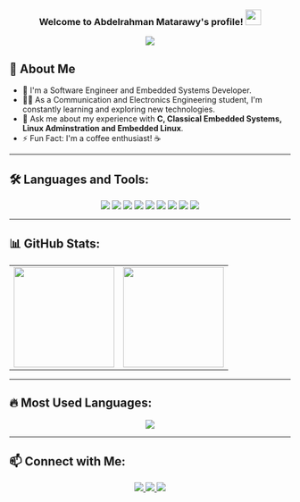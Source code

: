<h3 align="center">
  Welcome to Abdelrahman Matarawy's profile!
  <img src="https://media.giphy.com/media/hvRJCLFzcasrR4ia7z/giphy.gif" width="28">
</h3>

<!-- Typing SVG -->
<p align="center">
  <a href="https://github.com/DenverCoder1/readme-typing-svg"><img src="https://readme-typing-svg.herokuapp.com/?lines=Embedded%20Software%20Engineering;Always%20learning%20new%20things&font=Fira%20Code&center=true&width=440&height=45&color=89CFF0&vCenter=true&size=22"></a>
</p> 

## 🚀 About Me
- 🏢 I'm a Software Engineer and Embedded Systems Developer.  
- 👨‍💻 As a Communication and Electronics Engineering student, I'm constantly learning and exploring new technologies.  
- 💬 Ask me about my experience with **C, Classical Embedded Systems, Linux Adminstration and Embedded Linux**.  
- ⚡ Fun Fact: I'm a coffee enthusiast! ☕  

---

## 🛠️ Languages and Tools:

<p align="center">
  <img src="https://img.shields.io/badge/C-00599C?style=for-the-badge&logo=c&logoColor=white"/>
  <img src="https://img.shields.io/badge/C++-00599C?style=for-the-badge&logo=c%2b%2b&logoColor=white"/>
  <img src="https://img.shields.io/badge/Embedded%20C-00599C?style=for-the-badge&logo=c&logoColor=white"/>
  <img src="https://img.shields.io/badge/Python-3776AB?style=for-the-badge&logo=python&logoColor=white"/>
  <img src="https://img.shields.io/badge/Linux-FCC624?style=for-the-badge&logo=linux&logoColor=black"/>
  <img src="https://img.shields.io/badge/Git-F05032?style=for-the-badge&logo=git&logoColor=white"/>
  <img src="https://img.shields.io/badge/Arduino-00979D?style=for-the-badge&logo=arduino&logoColor=white"/>
  <img src="https://img.shields.io/badge/Raspberry%20Pi-A22846?style=for-the-badge&logo=raspberrypi&logoColor=white"/>
  <img src="https://img.shields.io/badge/RTOS-FFA500?style=for-the-badge"/>
</p>

---

## 📊 GitHub Stats:

<table align="center">
<tr>
  <td align="center">
    <img src="https://github-readme-stats.vercel.app/api?username=Matarawy01&show_icons=true&theme=dark&count_private=true" height="180px"/>
  </td>
  <td align="center">
    <img src="https://streak-stats.demolab.com?user=Matarawy01&theme=dark&hide_border=true" height="180px"/>
  </td>
</tr>
</table>

---

## 🔥 Most Used Languages:

<p align="center">
  <img src="https://github-readme-stats.vercel.app/api/top-langs/?username=Matarawy01&layout=compact&theme=dark&langs_count=8"/>
</p>

---

## 📫 Connect with Me:
<p align="center">
  <a href="https://linkedin.com/in/abdelrahman-matarawy-26222a219/" target="_blank">
    <img src="https://img.shields.io/badge/-Abdelrahman%20Matarawy-0077B5?style=for-the-badge&logo=Linkedin&logoColor=white"/>
  </a>
  <a href="mailto:abdelrahmanmatarawy44@gmail.com" target="_blank">
    <img src="https://img.shields.io/badge/-abdelrahmanmatarawy44@gmail.com-D14836?style=for-the-badge&logo=gmail&logoColor=white"/>
  </a>
  <a href="https://www.facebook.com/abdelrahman.matarawy/" target="_blank">
    <img src="https://img.shields.io/badge/-Abdelrahman%20Matarawy-1877F2?style=for-the-badge&logo=facebook&logoColor=white"/>
  </a>
</p>
